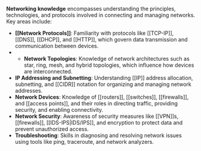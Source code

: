 **Networking knowledge** encompasses understanding  the principles, technologies, and protocols involved in connecting and managing networks.
Key areas include:
- **[[Network Protocols]]**: Familiarity with protocols like [[TCP-IP]], [[DNS]], [[DHCP]], and [[HTTP]], which govern data transmission and communication between devices.
- - **Network Topologies**: Knowledge of network architectures such as star, ring, mesh, and hybrid topologies, which influence how devices are interconnected.
- **IP Addressing and Subnetting**: Understanding [[IP]] address allocation, subnetting, and [[CIDR]] notation for organizing and managing network addresses.
- **Network Devices**: Knowledge of [[routers]], [[switches]], [[firewalls]], and [[access points]], and their roles in directing traffic, providing security, and enabling connectivity.
- **Network Security**: Awareness of security measures like [[VPN]]s, [[firewalls]], [[IDS-IPS|IDS/IPS]], and encryption to protect data and prevent unauthorized access.
- **Troubleshooting**: Skills in diagnosing and resolving network issues using tools like ping, traceroute, and network analyzers.